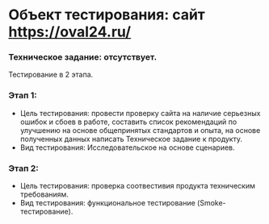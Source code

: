 # Объект тестирования: сайт https://oval24.ru/
### Техническое задание: отсутствует.
Тестирование в 2 этапа.
### Этап 1:
+ Цель тестирования: провести проверку сайта на наличие серьезных ошибок и сбоев в работе, составить список рекомендаций по улучшению на основе общепринятых стандартов и опыта, на основе полученных данных написать Техническое задание к продукту.
+ Вид тестирования: Исследовательское на основе сценариев.
### Этап 2:
+ Цель тестирования: проверка соотвестивия продукта техническим требованиям.
+ Вид тестирования: функциональное тестирование (Smoke-тестирование).
